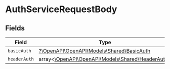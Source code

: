 # AuthServiceRequestBody


## Fields

| Field                                                                                 | Type                                                                                  | Required                                                                              | Description                                                                           |
| ------------------------------------------------------------------------------------- | ------------------------------------------------------------------------------------- | ------------------------------------------------------------------------------------- | ------------------------------------------------------------------------------------- |
| `basicAuth`                                                                           | [?\OpenAPI\OpenAPI\Models\Shared\BasicAuth](../../Models/Shared/BasicAuth.md)         | :heavy_minus_sign:                                                                    | N/A                                                                                   |
| `headerAuth`                                                                          | array<[\OpenAPI\OpenAPI\Models\Shared\HeaderAuth](../../Models/Shared/HeaderAuth.md)> | :heavy_minus_sign:                                                                    | N/A                                                                                   |